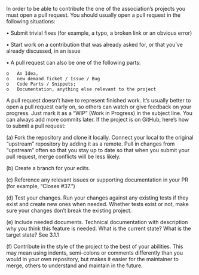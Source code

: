 In order to be able to contribute the one of the association’s projects you must open a pull request. You should usually open a pull request in the following situations:

•	Submit trivial fixes (for example, a typo, a broken link or an obvious error)

•	Start work on a contribution that was already asked for, or that you’ve already discussed, in an issue

•	A pull request can also be one of the following parts: 

    o	An Idea, 
    o	new demand Ticket / Issue / Bug 
    o	Code Parts / Snippets; 
    o	Documentation, anything else relevant to the project
    
    
A pull request doesn’t have to represent finished work. It’s usually better to open a pull request early on, so others can watch or give feedback on your progress. Just mark it as a “WIP” (Work in Progress) in the subject line. You can always add more commits later.
If the project is on GitHub, here’s how to submit a pull request:

(a)	Fork the repository and clone it locally. Connect your local to the original “upstream” repository by adding it as a remote. Pull in changes from “upstream” often so that you stay up to date so that when you submit your pull request, merge conflicts will be less likely.

(b)	Create a branch for your edits.

(c)	Reference any relevant issues or supporting documentation in your PR (for example, “Closes #37.”)

(d)	Test your changes. Run your changes against any existing tests if they exist and create new ones when needed. Whether tests exist or not, make sure your changes don’t break the existing project.

(e)	Include needed documents. Technical documentation with description why you think this feature is needed. What is the current state? What is the target state? See 3.1.1 

(f)	Contribute in the style of the project to the best of your abilities. This may mean using indents, semi-colons or comments differently than you would in your own repository, but makes it easier for the maintainer to merge, others to understand and maintain in the future.
